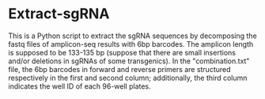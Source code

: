 # Extract-sgRNA
 This is a Python script to extract the sgRNA sequences by decomposing the fastq files of amplicon-seq results with 6bp barcodes.
 The amplicon length is supposed to be 133-135 bp (suppose that there are small insertions and/or deletions in sgRNAs of some transgenics).
 In the "combination.txt" file, the 6bp barcodes in forward and reverse primers are structured respectively in the first and second column; additionally, the third column indicates the well ID of each 96-well plates.

